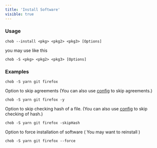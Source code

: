 ```yaml
---
title: 'Install Software'
visible: true
---
```


### Usage
``` 
chob --install <pkg> <pkg2> <pkg3> [Options]
``` 
you may use like this
``` 
chob -S <pkg> <pkg2> <pkg3> [Options]
``` 
### Examples
``` 
chob -S yarn git firefox
``` 
Option to skip agreements (You can also use [config](/config/skip-agreements) to skip agreements.)
``` 
chob -S yarn git firefox -y
``` 
Option to skip checking hash of a file.  (You can also use [config](/config/skip-hash) to skip checking of hash.)
``` 
chob -S yarn git firefox -skipHash
``` 
Option to force installation of software ( You may want to reinstall )
``` 
chob -S yarn git firefox --force
``` 